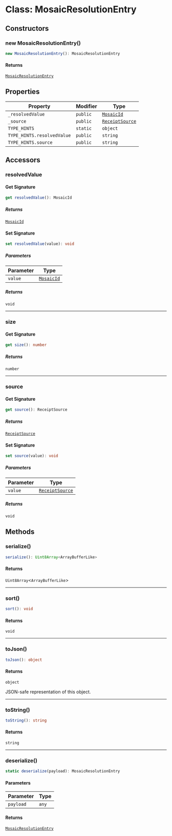 # Class: MosaicResolutionEntry

## Constructors

### new MosaicResolutionEntry()

```ts
new MosaicResolutionEntry(): MosaicResolutionEntry
```

#### Returns

[`MosaicResolutionEntry`](MosaicResolutionEntry.md)

## Properties

| Property | Modifier | Type |
| ------ | ------ | ------ |
| <a id="_resolvedvalue"></a> `_resolvedValue` | `public` | [`MosaicId`](MosaicId.md) |
| <a id="_source"></a> `_source` | `public` | [`ReceiptSource`](ReceiptSource.md) |
| <a id="type_hints"></a> `TYPE_HINTS` | `static` | `object` |
| `TYPE_HINTS.resolvedValue` | `public` | `string` |
| `TYPE_HINTS.source` | `public` | `string` |

## Accessors

### resolvedValue

#### Get Signature

```ts
get resolvedValue(): MosaicId
```

##### Returns

[`MosaicId`](MosaicId.md)

#### Set Signature

```ts
set resolvedValue(value): void
```

##### Parameters

| Parameter | Type |
| ------ | ------ |
| `value` | [`MosaicId`](MosaicId.md) |

##### Returns

`void`

***

### size

#### Get Signature

```ts
get size(): number
```

##### Returns

`number`

***

### source

#### Get Signature

```ts
get source(): ReceiptSource
```

##### Returns

[`ReceiptSource`](ReceiptSource.md)

#### Set Signature

```ts
set source(value): void
```

##### Parameters

| Parameter | Type |
| ------ | ------ |
| `value` | [`ReceiptSource`](ReceiptSource.md) |

##### Returns

`void`

## Methods

### serialize()

```ts
serialize(): Uint8Array<ArrayBufferLike>
```

#### Returns

`Uint8Array`&lt;`ArrayBufferLike`&gt;

***

### sort()

```ts
sort(): void
```

#### Returns

`void`

***

### toJson()

```ts
toJson(): object
```

#### Returns

`object`

JSON-safe representation of this object.

***

### toString()

```ts
toString(): string
```

#### Returns

`string`

***

### deserialize()

```ts
static deserialize(payload): MosaicResolutionEntry
```

#### Parameters

| Parameter | Type |
| ------ | ------ |
| `payload` | `any` |

#### Returns

[`MosaicResolutionEntry`](MosaicResolutionEntry.md)
